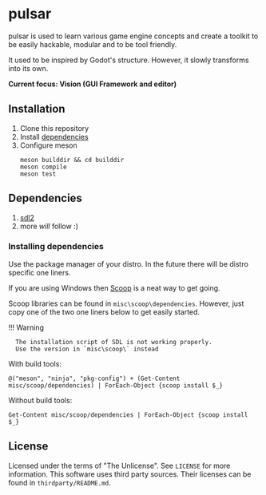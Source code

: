 # pulsar

pulsar is used to learn various game engine concepts and create a toolkit to be easily hackable, modular and to be tool friendly.

It used to be inspired by Godot's structure. However, it slowly transforms into its own.

**Current focus: Vision (GUI Framework and editor)**


## Installation

1. Clone this repository
2. Install [dependencies](#dependencies)
3. Configure meson
   ```
   meson builddir && cd builddir
   meson compile
   meson test
   ```

## Dependencies

1. [sdl2](https://www.libsdl.org/)
2. more *will* follow :)

### Installing dependencies

Use the package manager of your distro. In the future there will be distro specific one liners. 

If you are using Windows then [Scoop](https://scoop.sh/) is a neat way to get going.

Scoop libraries can be found in `misc\scoop\dependencies`. However, just copy one of the two one liners below to get easily started.

!!! Warning
   
      The installation script of SDL is not working properly.
      Use the version in `misc\scoop\` instead

With build tools:

```commandline
@("meson", "ninja", "pkg-config") + (Get-Content misc/scoop/dependencies) | ForEach-Object {scoop install $_}
```

Without build tools:

```commandline
Get-Content misc/scoop/dependencies | ForEach-Object {scoop install $_} 
```

## License

Licensed under the terms of "The Unlicense". See `LICENSE` for more information.
This software uses third party sources. Their licenses can be found in `thirdparty/README.md`.